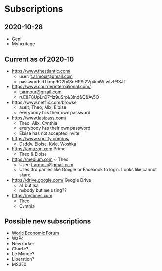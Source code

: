 # Subscriptions


## 2020-10-28

* Geni
* Myheritage


## Current as of 2020-10

* https://www.theatlantic.com/
	* user: t.armour@gmail.com
	* password: dTkmp9Q2bA8oHP$i2Vp4miW!wtzPBSJT
* https://www.courrierinternational.com/
	* t.armour@gmail.com
	* ruE&F8UpLnX7^iz9u$rp&3!nd&Q&Av5O
* https://www.netflix.com/browse
	* aceit, Theo, Alix, Eloise
	* everybody has their own password
* https://www.lastpass.com/
	* Theo, Alix, Cynthia
	* everybody has their own password
	* Eloise has not accepted invite
* https://www.spotify.com/us/
	* Daddy, Eloise, Kyle, Woshka
* https://amazon.com Prime
	* Theo & Eloise
* https://medium.com ~ Theo
	* User: t.armour@gmail.com
	* Uses 3rd parties like Google or Facebook to login. Looks like cannot share
* https://drive.google.com/  Google Drive
	* all but Isa
	* nobody but me using??
* https://nytimes.com
	* Theo
	* Cynthia


## Possible new subscriptions

* [World Economic Forum]( https://www.weforum.org/ )
* WaPo
* NewYorker
* Charlie?
* Le Monde?
* Liberation?
* MS360
